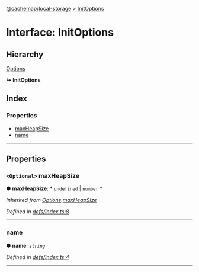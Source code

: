 [@cachemap/local-storage](../README.md) > [InitOptions](../interfaces/initoptions.md)

# Interface: InitOptions

## Hierarchy

 [Options](options.md)

**↳ InitOptions**

## Index

### Properties

* [maxHeapSize](initoptions.md#maxheapsize)
* [name](initoptions.md#name)

---

## Properties

<a id="maxheapsize"></a>

### `<Optional>` maxHeapSize

**● maxHeapSize**: * `undefined` &#124; `number`
*

*Inherited from [Options](options.md).[maxHeapSize](options.md#maxheapsize)*

*Defined in [defs/index.ts:8](https://github.com/dylanaubrey/cachemap/blob/58bca6e/packages/local-storage/src/defs/index.ts#L8)*

___
<a id="name"></a>

###  name

**● name**: *`string`*

*Defined in [defs/index.ts:4](https://github.com/dylanaubrey/cachemap/blob/58bca6e/packages/local-storage/src/defs/index.ts#L4)*

___

